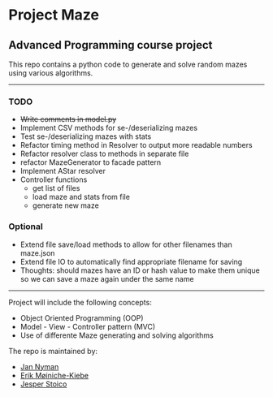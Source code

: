 # Project Maze
## Advanced Programming course project

This repo contains a python code to generate and solve random mazes using various algorithms.

******

### TODO
* ~~Write comments in model.py~~
* Implement CSV methods for se-/deserializing mazes
* Test se-/deserializing mazes with stats
* Refactor timing method in Resolver to output more readable numbers
* Refactor resolver class to methods in separate file
* refactor MazeGenerator to facade pattern
* Implement AStar resolver
* Controller functions
  * get list of files
  * load maze and stats from file 
  * generate new maze

### Optional
* Extend file save/load methods to allow for other filenames than maze.json
* Extend file IO to automatically find appropriate filename for saving
* Thoughts: should mazes have an ID or hash value to make them unique so we can save a maze again under the same name

******

Project will include the following concepts:
* Object Oriented Programming (OOP)
* Model - View - Controller pattern (MVC)
* Use of differente Maze generating and solving algorithms

The repo is maintained by:
* [Jan Nyman](https://github.com/M19259)
* [Erik Møiniche-Kiebe](https://github.com/codatr0n)
* [Jesper Stoico](https://github.com/JesperStoico)
